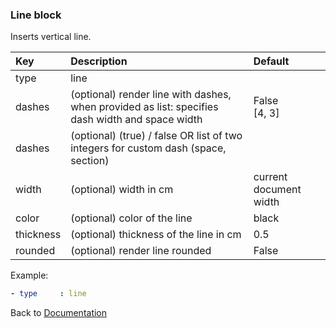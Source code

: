 



### <a name="manual"></a> Line block

Inserts vertical line.

| Key       |      Description      | Default |
|:----------|:--------------------- | :---- |
| type      |  line                 |  
| dashes      |  (optional) render line with dashes, when provided as list: specifies dash width and space width     |  False <br/>[4, 3] |
| dashes      |  (optional) (true) / false OR list of two integers for custom dash (space, section)   |  
| width      |  (optional) width in cm     |  current document width |
| color      |  (optional) color of the line     |  black |
| thickness      |  (optional) thickness of the line in cm   |  0.5 |
| rounded      |  (optional) render line rounded    |  False

Example:
```YAML
- type     : line
```

Back to [Documentation](../../../README.md#block_basic)
